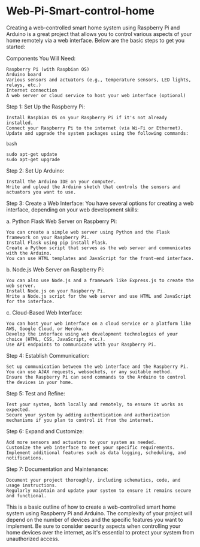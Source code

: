 # Web-Pi-Smart-control-home

Creating a web-controlled smart home system using Raspberry Pi and Arduino is a great project that allows you to control various aspects of your home remotely via a web interface. Below are the basic steps to get you started:

Components You Will Need:

    Raspberry Pi (with Raspbian OS)
    Arduino board
    Various sensors and actuators (e.g., temperature sensors, LED lights, relays, etc.)
    Internet connection
    A web server or cloud service to host your web interface (optional)

Step 1: Set Up the Raspberry Pi:

    Install Raspbian OS on your Raspberry Pi if it's not already installed.
    Connect your Raspberry Pi to the internet (via Wi-Fi or Ethernet).
    Update and upgrade the system packages using the following commands:

    bash

    sudo apt-get update
    sudo apt-get upgrade

Step 2: Set Up Arduino:

    Install the Arduino IDE on your computer.
    Write and upload the Arduino sketch that controls the sensors and actuators you want to use.

Step 3: Create a Web Interface:
You have several options for creating a web interface, depending on your web development skills:

a. Python Flask Web Server on Raspberry Pi:

    You can create a simple web server using Python and the Flask framework on your Raspberry Pi.
    Install Flask using pip install Flask.
    Create a Python script that serves as the web server and communicates with the Arduino.
    You can use HTML templates and JavaScript for the front-end interface.

b. Node.js Web Server on Raspberry Pi:

    You can also use Node.js and a framework like Express.js to create the web server.
    Install Node.js on your Raspberry Pi.
    Write a Node.js script for the web server and use HTML and JavaScript for the interface.

c. Cloud-Based Web Interface:

    You can host your web interface on a cloud service or a platform like AWS, Google Cloud, or Heroku.
    Develop the interface using web development technologies of your choice (HTML, CSS, JavaScript, etc.).
    Use API endpoints to communicate with your Raspberry Pi.

Step 4: Establish Communication:

    Set up communication between the web interface and the Raspberry Pi. You can use AJAX requests, websockets, or any suitable method.
    Ensure the Raspberry Pi can send commands to the Arduino to control the devices in your home.

Step 5: Test and Refine:

    Test your system, both locally and remotely, to ensure it works as expected.
    Secure your system by adding authentication and authorization mechanisms if you plan to control it from the internet.

Step 6: Expand and Customize:

    Add more sensors and actuators to your system as needed.
    Customize the web interface to meet your specific requirements.
    Implement additional features such as data logging, scheduling, and notifications.

Step 7: Documentation and Maintenance:

    Document your project thoroughly, including schematics, code, and usage instructions.
    Regularly maintain and update your system to ensure it remains secure and functional.

This is a basic outline of how to create a web-controlled smart home system using Raspberry Pi and Arduino. The complexity of your project will depend on the number of devices and the specific features you want to implement. Be sure to consider security aspects when controlling your home devices over the internet, as it's essential to protect your system from unauthorized access.

